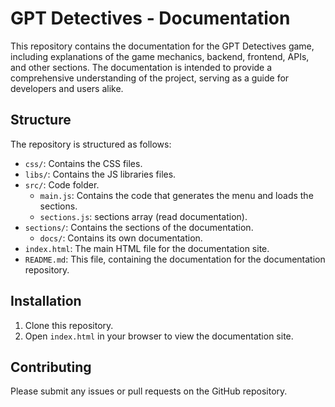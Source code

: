 # GPT Detectives - Documentation

This repository contains the documentation for the GPT Detectives game, including explanations of the game mechanics, backend, frontend, APIs, and other sections. The documentation is intended to provide a comprehensive understanding of the project, serving as a guide for developers and users alike.

## Structure

The repository is structured as follows:

- `css/`: Contains the CSS files.
- `libs/`: Contains the JS libraries files.
- `src/`: Code folder.
  - `main.js`: Contains the code that generates the menu and loads the sections.
  - `sections.js`: sections array (read documentation).
- `sections/`: Contains the sections of the documentation.
  - `docs/`: Contains its own documentation.
- `index.html`: The main HTML file for the documentation site.
- `README.md`: This file, containing the documentation for the documentation repository.

## Installation

1. Clone this repository.
2. Open `index.html` in your browser to view the documentation site.

## Contributing

Please submit any issues or pull requests on the GitHub repository.
